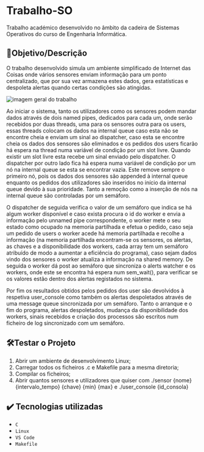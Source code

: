 # Trabalho-SO
Trabalho académico desenvolvido no âmbito da cadeira de Sistemas Operativos do curso de Engenharia Informática.

## 🎯Objetivo/Descrição
O	 trabalho desenvolvido simula	um	ambiente	simplificado	de	 Internet	das	Coisas	onde	vários	 sensores	 enviam	 informação para	 um	 ponto	 centralizado, que	 por	 sua	 vez	armazena	estes	dados,	gera	estatísticas	e	despoleta	alertas	quando	certas	condições	são	atingidas.	

![imagem geral do trabalho](https://github.com/Simao-Correia-Santos/Trabalho-SO/assets/138619513/4c34cfb2-15f1-4933-ab97-1c900cd80889)


Ao iniciar o sistema, tanto os utilizadores como os sensores podem mandar dados através de dois named pipes, dedicados para cada um, onde serão recebidos por duas
threads, uma para os sensores outra para os users, essas threads colocam os dados na internal queue caso esta não se encontre cheia e enviam um sinal ao dispatcher, caso esta se encontre cheia os dados dos sensores são eliminados e os pedidos dos users ficarão há espera na thread numa variável de condição por um slot livre. Quando existir um slot livre esta recebe um sinal enviado pelo dispatcher. O dispatcher por outro lado fica há espera numa variável de condição por um nó na internal queue se esta se encontrar vazia. Este remove sempre o primeiro nó, pois os dados dos sensores são appended à internal queue enquanto os pedidos dos utilizadores são inseridos no início da internal queue devido à sua prioridade. Tanto a remoção como a inserção de nós na internal queue são controladas por um semáforo.

O dispatcher de seguida verifica o valor de um semáforo que indica se há algum worker disponível e caso exista procura o id do worker e envia a informação pelo
unnamed pipe correspondente, o worker mete o seu estado como ocupado na memoria partilhada e efetua o pedido, caso seja um pedido de users o worker acede há memoria
partilhada e recolhe a informação (na memoria partilhada encontram-se os sensores, os alertas, as chaves e a disponibilidade dos workers, cada array tem um semáforo atribuído de modo a aumentar a eficiência do programa), caso sejam dados vindo dos sensores o worker atualiza a informação na shared memory. De seguida o worker dá post ao semáforo que sincroniza o alerts watcher e os workers, onde este se encontra há espera num sem_wait(), para verificar se os valores estão dentro dos alertas registados no sistema.

Por fim os resultados obtidos pelos pedidos dos user são devolvidos à respetiva user_console como também os alertas despoletados através de uma message queue sincronizada por um semáforo. Tanto o arranque e o fim do programa, alertas despoletados, mudança da disponibilidade dos workers, sinais recebidos e criação dos processos são escritos num ficheiro de log sincronizado com um semáforo.


## 🛠️Testar o Projeto
1. Abrir um ambiente de desenvolvimento Linux;
1. Carregar todos os ficheiros .c e Makefile para a mesma diretoria;
1. Compilar os ficheiros;
1. Abrir quantos sensores e utilizadores que quiser com ./sensor {nome} {intervalo_tempo} {chave} {min} {max} e ./user_console {id_consola}


## ✔️ Tecnologias utilizadas

- ``C``
- ``Linux``
- ``VS Code``
- ``Makefile``


